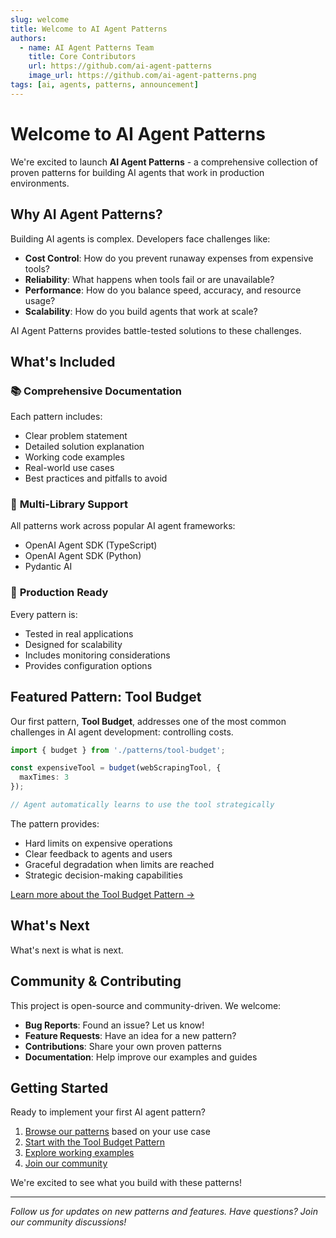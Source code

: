 ```yaml
---
slug: welcome
title: Welcome to AI Agent Patterns
authors:
  - name: AI Agent Patterns Team
    title: Core Contributors
    url: https://github.com/ai-agent-patterns
    image_url: https://github.com/ai-agent-patterns.png
tags: [ai, agents, patterns, announcement]
---
```


# Welcome to AI Agent Patterns

We're excited to launch **AI Agent Patterns** - a comprehensive collection of proven patterns for building AI agents that work in production environments.

## Why AI Agent Patterns?

Building AI agents is complex. Developers face challenges like:

- **Cost Control**: How do you prevent runaway expenses from expensive tools?
- **Reliability**: What happens when tools fail or are unavailable?
- **Performance**: How do you balance speed, accuracy, and resource usage?
- **Scalability**: How do you build agents that work at scale?

AI Agent Patterns provides battle-tested solutions to these challenges.

<!--truncate-->

## What's Included

### 📚 **Comprehensive Documentation**
Each pattern includes:
- Clear problem statement
- Detailed solution explanation
- Working code examples
- Real-world use cases
- Best practices and pitfalls to avoid

### 🔧 **Multi-Library Support**
All patterns work across popular AI agent frameworks:
- OpenAI Agent SDK (TypeScript)
- OpenAI Agent SDK (Python)
- Pydantic AI

### 🚀 **Production Ready**
Every pattern is:
- Tested in real applications
- Designed for scalability
- Includes monitoring considerations
- Provides configuration options

## Featured Pattern: Tool Budget

Our first pattern, **Tool Budget**, addresses one of the most common challenges in AI agent development: controlling costs.

```typescript
import { budget } from './patterns/tool-budget';

const expensiveTool = budget(webScrapingTool, { 
  maxTimes: 3 
});

// Agent automatically learns to use the tool strategically
```

The pattern provides:
- Hard limits on expensive operations
- Clear feedback to agents and users
- Graceful degradation when limits are reached
- Strategic decision-making capabilities

[Learn more about the Tool Budget Pattern →](/docs/patterns/tool-budget)

## What's Next

What's next is what is next.

## Community & Contributing

This project is open-source and community-driven. We welcome:

- **Bug Reports**: Found an issue? Let us know!
- **Feature Requests**: Have an idea for a new pattern?
- **Contributions**: Share your own proven patterns
- **Documentation**: Help improve our examples and guides

## Getting Started

Ready to implement your first AI agent pattern?

1. [Browse our patterns](/docs/patterns/overview) based on your use case
2. [Start with the Tool Budget Pattern](/docs/patterns/tool-budget)
3. [Explore working examples](/docs/patterns/tool-budget)
4. [Join our community](https://github.com/ai-agent-patterns/ai-agent-patterns)

We're excited to see what you build with these patterns!

---

*Follow us for updates on new patterns and features. Have questions? Join our community discussions!* 